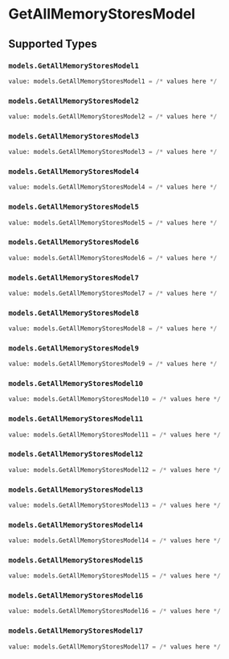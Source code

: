 # GetAllMemoryStoresModel


## Supported Types

### `models.GetAllMemoryStoresModel1`

```python
value: models.GetAllMemoryStoresModel1 = /* values here */
```

### `models.GetAllMemoryStoresModel2`

```python
value: models.GetAllMemoryStoresModel2 = /* values here */
```

### `models.GetAllMemoryStoresModel3`

```python
value: models.GetAllMemoryStoresModel3 = /* values here */
```

### `models.GetAllMemoryStoresModel4`

```python
value: models.GetAllMemoryStoresModel4 = /* values here */
```

### `models.GetAllMemoryStoresModel5`

```python
value: models.GetAllMemoryStoresModel5 = /* values here */
```

### `models.GetAllMemoryStoresModel6`

```python
value: models.GetAllMemoryStoresModel6 = /* values here */
```

### `models.GetAllMemoryStoresModel7`

```python
value: models.GetAllMemoryStoresModel7 = /* values here */
```

### `models.GetAllMemoryStoresModel8`

```python
value: models.GetAllMemoryStoresModel8 = /* values here */
```

### `models.GetAllMemoryStoresModel9`

```python
value: models.GetAllMemoryStoresModel9 = /* values here */
```

### `models.GetAllMemoryStoresModel10`

```python
value: models.GetAllMemoryStoresModel10 = /* values here */
```

### `models.GetAllMemoryStoresModel11`

```python
value: models.GetAllMemoryStoresModel11 = /* values here */
```

### `models.GetAllMemoryStoresModel12`

```python
value: models.GetAllMemoryStoresModel12 = /* values here */
```

### `models.GetAllMemoryStoresModel13`

```python
value: models.GetAllMemoryStoresModel13 = /* values here */
```

### `models.GetAllMemoryStoresModel14`

```python
value: models.GetAllMemoryStoresModel14 = /* values here */
```

### `models.GetAllMemoryStoresModel15`

```python
value: models.GetAllMemoryStoresModel15 = /* values here */
```

### `models.GetAllMemoryStoresModel16`

```python
value: models.GetAllMemoryStoresModel16 = /* values here */
```

### `models.GetAllMemoryStoresModel17`

```python
value: models.GetAllMemoryStoresModel17 = /* values here */
```


